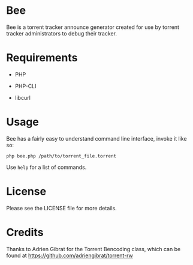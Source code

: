 Bee
===

Bee is a torrent tracker announce generator created for use by torrent tracker administrators to debug their tracker.

Requirements
===========

- PHP 

- PHP-CLI

- libcurl


Usage
====

Bee has a fairly easy to understand command line interface, invoke it like so:

`php bee.php /path/to/torrent_file.torrent`

Use `help` for a list of commands.


License
======

Please see the LICENSE file for more details.



Credits
======

Thanks to Adrien Gibrat for the Torrent Bencoding class, which can be found at https://github.com/adriengibrat/torrent-rw
